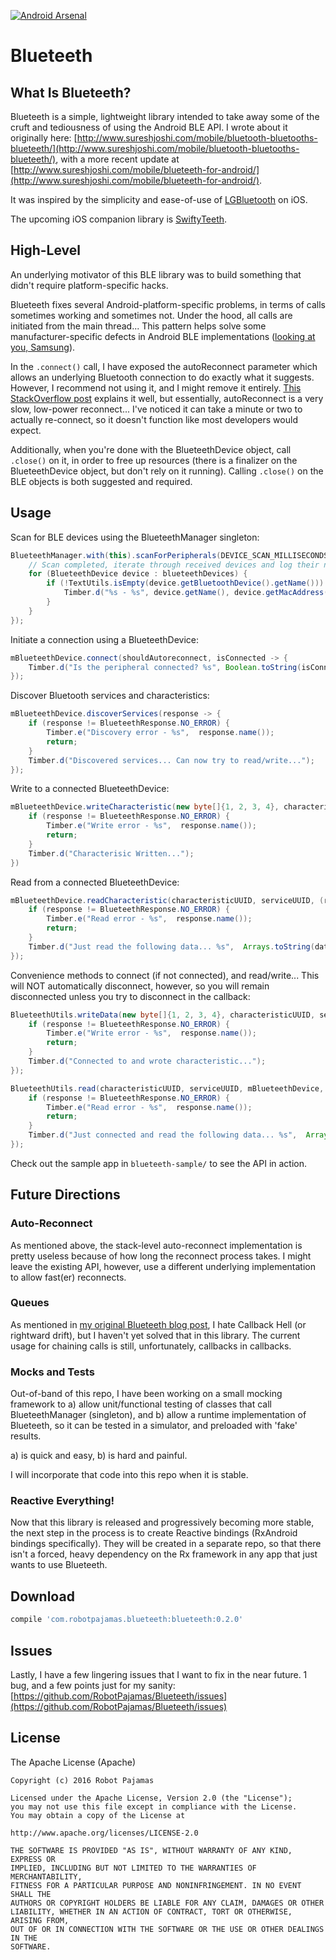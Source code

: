 [![Android Arsenal](https://img.shields.io/badge/Android%20Arsenal-Blueteeth-blue.svg?style=flat)](http://android-arsenal.com/details/1/3512)

# Blueteeth

## What Is Blueteeth?

Blueteeth is a simple, lightweight library intended to take away some of the cruft and tediousness of using the Android BLE API. I wrote about it originally here: [http://www.sureshjoshi.com/mobile/bluetooth-bluetooths-blueteeth/](http://www.sureshjoshi.com/mobile/bluetooth-bluetooths-blueteeth/), with a more recent update at [http://www.sureshjoshi.com/mobile/blueteeth-for-android/](http://www.sureshjoshi.com/mobile/blueteeth-for-android/).

It was inspired by the simplicity and ease-of-use of [LGBluetooth](https://github.com/l0gg3r/LGBluetooth) on iOS.

The upcoming iOS companion library is [SwiftyTeeth](https://github.com/RobotPajamas/SwiftyTeeth).

## High-Level

An underlying motivator of this BLE library was to build something that didn't require platform-specific hacks. 

Blueteeth fixes several Android-platform-specific problems, in terms of calls sometimes working and sometimes not. Under the hood, all calls are initiated from the main thread... This pattern helps solve some manufacturer-specific defects in Android BLE implementations ([looking at you, Samsung](https://stackoverflow.com/questions/20069507/gatt-callback-fails-to-register)).

In the `.connect()` call, I have exposed the autoReconnect parameter which allows an underlying Bluetooth connection to do exactly what it suggests. However, I recommend not using it, and I might remove it entirely. [This StackOverflow post](https://stackoverflow.com/questions/22214254/android-ble-connect-slowly/23749770#23749770) explains it well, but essentially, autoReconnect is a very slow, low-power reconnect... I've noticed it can take a minute or two to actually re-connect, so it doesn't function like most developers would expect.

Additionally, when you're done with the BlueteethDevice object, call `.close()` on it, in order to free up resources (there is a finalizer on the BlueteethDevice object, but don't rely on it running). Calling `.close()` on the BLE objects is both suggested and required.

## Usage

Scan for BLE devices using the BlueteethManager singleton:

```java
BlueteethManager.with(this).scanForPeripherals(DEVICE_SCAN_MILLISECONDS, blueteethDevices -> {
    // Scan completed, iterate through received devices and log their name/mac address
    for (BlueteethDevice device : blueteethDevices) {
        if (!TextUtils.isEmpty(device.getBluetoothDevice().getName())) {
            Timber.d("%s - %s", device.getName(), device.getMacAddress());
        }
    }
});
```

Initiate a connection using a BlueteethDevice:

```java 
mBlueteethDevice.connect(shouldAutoreconnect, isConnected -> {
    Timber.d("Is the peripheral connected? %s", Boolean.toString(isConnected));
});
```

Discover Bluetooth services and characteristics:

```java 
mBlueteethDevice.discoverServices(response -> {
    if (response != BlueteethResponse.NO_ERROR) {
        Timber.e("Discovery error - %s",  response.name());
        return;
    }
    Timber.d("Discovered services... Can now try to read/write...");
});
``` 

Write to a connected BlueteethDevice:

```java
mBlueteethDevice.writeCharacteristic(new byte[]{1, 2, 3, 4}, characteristicUUID, serviceUUID, response -> {
    if (response != BlueteethResponse.NO_ERROR) {
        Timber.e("Write error - %s",  response.name());
        return;
    }
    Timber.d("Characterisic Written...");
})
```

Read from a connected BlueteethDevice:

```java 
mBlueteethDevice.readCharacteristic(characteristicUUID, serviceUUID, (response, data) -> {
    if (response != BlueteethResponse.NO_ERROR) {
        Timber.e("Read error - %s",  response.name());
        return;
    }
    Timber.d("Just read the following data... %s",  Arrays.toString(data));
});
```

Convenience methods to connect (if not connected), and read/write... This will NOT automatically disconnect, however, so you will remain disconnected unless you try to disconnect in the callback:
 
```java
BlueteethUtils.writeData(new byte[]{1, 2, 3, 4}, characteristicUUID, serviceUUID, mBlueteethDevice, response -> {
    if (response != BlueteethResponse.NO_ERROR) {
        Timber.e("Write error - %s",  response.name());
        return;
    }
    Timber.d("Connected to and wrote characteristic...");
});
```

```java
BlueteethUtils.read(characteristicUUID, serviceUUID, mBlueteethDevice, (response, data) -> {
    if (response != BlueteethResponse.NO_ERROR) {
        Timber.e("Read error - %s",  response.name());
        return;
    }
    Timber.d("Just connected and read the following data... %s",  Arrays.toString(data));
});
```

Check out the sample app in `blueteeth-sample/` to see the API in action. 


## Future Directions

### Auto-Reconnect

As mentioned above, the stack-level auto-reconnect implementation is pretty useless because of how long the reconnect process takes. I might leave the existing API, however, use a different underlying implementation to allow fast(er) reconnects.

### Queues

As mentioned in [my original Blueteeth blog post](http://www.sureshjoshi.com/mobile/bluetooth-bluetooths-blueteeth/), I hate Callback Hell (or rightward drift), but I haven't yet solved that in this library. The current usage for chaining calls is still, unfortunately, callbacks in callbacks. 

### Mocks and Tests

Out-of-band of this repo, I have been working on a small mocking framework to a) allow unit/functional testing of classes that call BlueteethManager (singleton), and b) allow a runtime implementation of Blueteeth, so it can be tested in a simulator, and preloaded with 'fake' results. 

a) is quick and easy, b) is hard and painful.

I will incorporate that code into this repo when it is stable.

### Reactive Everything!

Now that this library is released and progressively becoming more stable, the next step in the process is to create Reactive bindings (RxAndroid bindings specifically). They will be created in a separate repo, so that there isn't a forced, heavy dependency on the Rx framework in any app that just wants to use Blueteeth.

## Download

```groovy
compile 'com.robotpajamas.blueteeth:blueteeth:0.2.0'
```

## Issues

Lastly, I have a few lingering issues that I want to fix in the near future. 1 bug, and a few points just for my sanity: [https://github.com/RobotPajamas/Blueteeth/issues](https://github.com/RobotPajamas/Blueteeth/issues)

## License

The Apache License (Apache)

    Copyright (c) 2016 Robot Pajamas

    Licensed under the Apache License, Version 2.0 (the "License");
    you may not use this file except in compliance with the License.
    You may obtain a copy of the License at

    http://www.apache.org/licenses/LICENSE-2.0

    THE SOFTWARE IS PROVIDED "AS IS", WITHOUT WARRANTY OF ANY KIND, EXPRESS OR
    IMPLIED, INCLUDING BUT NOT LIMITED TO THE WARRANTIES OF MERCHANTABILITY,
    FITNESS FOR A PARTICULAR PURPOSE AND NONINFRINGEMENT. IN NO EVENT SHALL THE
    AUTHORS OR COPYRIGHT HOLDERS BE LIABLE FOR ANY CLAIM, DAMAGES OR OTHER
    LIABILITY, WHETHER IN AN ACTION OF CONTRACT, TORT OR OTHERWISE, ARISING FROM,
    OUT OF OR IN CONNECTION WITH THE SOFTWARE OR THE USE OR OTHER DEALINGS IN THE
    SOFTWARE.
